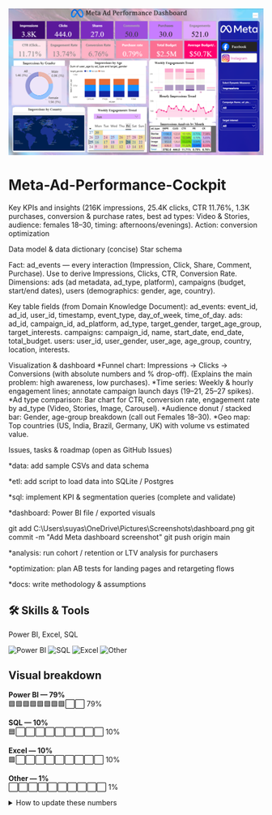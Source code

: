 ![App Demo](https://github.com/Suyash1035/Meta-Ad-Performance-Cockpit/blob/main/dashboard.png)

# Meta-Ad-Performance-Cockpit

Key KPIs and insights (216K impressions, 25.4K clicks, CTR 11.76%, 1.3K purchases, conversion & purchase rates, best ad types: Video & Stories, audience: females 18–30, timing: afternoons/evenings). Action: conversion optimization

Data model & data dictionary (concise) Star schema

Fact: ad_events — every interaction (Impression, Click, Share, Comment, Purchase). Use to derive Impressions, Clicks, CTR, Conversion Rate. Dimensions: ads (ad metadata, ad_type, platform), campaigns (budget, start/end dates), users (demographics: gender, age, country).

Key table fields (from Domain Knowledge Document): ad_events: event_id, ad_id, user_id, timestamp, event_type, day_of_week, time_of_day. ads: ad_id, campaign_id, ad_platform, ad_type, target_gender, target_age_group, target_interests. campaigns: campaign_id, name, start_date, end_date, total_budget. users: user_id, user_gender, user_age, age_group, country, location, interests.

Visualization & dashboard *Funnel chart: Impressions → Clicks → Conversions (with absolute numbers and % drop-off). (Explains the main problem: high awareness, low purchases). *Time series: Weekly & hourly engagement lines; annotate campaign launch days (19–21, 25–27 spikes). *Ad type comparison: Bar chart for CTR, conversion rate, engagement rate by ad_type (Video, Stories, Image, Carousel). *Audience donut / stacked bar: Gender, age-group breakdown (call out Females 18–30). *Geo map: Top countries (US, India, Brazil, Germany, UK) with volume vs estimated value.

Issues, tasks & roadmap (open as GitHub Issues)

*data: add sample CSVs and data schema

*etl: add script to load data into SQLite / Postgres

*sql: implement KPI & segmentation queries (complete and validate)

*dashboard: Power BI file / exported visuals

git add C:\Users\suyas\OneDrive\Pictures\Screenshots\dashboard.png git commit -m "Add Meta dashboard screenshot" git push origin main

*analysis: run cohort / retention or LTV analysis for purchasers

*optimization: plan AB tests for landing pages and retargeting flows

*docs: write methodology & assumptions

## 🛠 Skills & Tools
Power BI, Excel, SQL

<!-- Badges -->
![Power BI](https://img.shields.io/badge/Power%20BI-79%25-F2C811)
![SQL](https://img.shields.io/badge/SQL-10%25-00758F)
![Excel](https://img.shields.io/badge/Excel-10%25-217346)
![Other](https://img.shields.io/badge/Other-1%25-lightgrey)


## Visual breakdown

**Power BI — 79%**  
🟩🟩🟩🟩🟩🟩🟩🟩⬜⬜ 79%

**SQL — 10%**  
🟦⬜⬜⬜⬜⬜⬜⬜⬜⬜ 10%

**Excel — 10%**  
🟩⬜⬜⬜⬜⬜⬜⬜⬜⬜ 10%

**Other — 1%**  
⬜⬜⬜⬜⬜⬜⬜⬜⬜⬜ 1%


<details>
<summary>How to update these numbers</summary>

1. Edit the percentages in this `README.md` file.
2. Commit and push:
```bash
git add README.md
git commit -m "Update skills percentages"
git push



